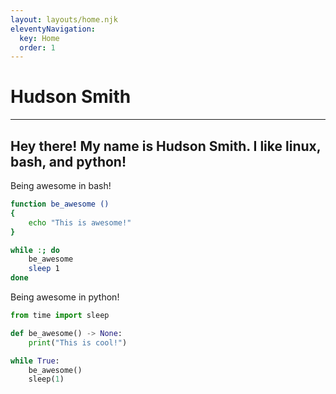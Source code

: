 ```yaml
---
layout: layouts/home.njk
eleventyNavigation:
  key: Home
  order: 1
---
```

# Hudson Smith
---
## Hey there! My name is Hudson Smith. I like linux, bash, and python! 

Being awesome in bash!

```bash
function be_awesome ()
{
    echo "This is awesome!"
}

while :; do
    be_awesome
    sleep 1
done
```

Being awesome in python!

```python
from time import sleep

def be_awesome() -> None:
	print("This is cool!")

while True:
	be_awesome()
	sleep(1)
```
